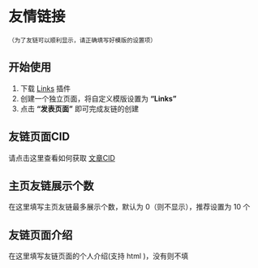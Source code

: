 # 友情链接
<small>（为了友链可以顺利显示，请正确填写好模版的设置项）</small>

## 开始使用

1. 下载 [Links](https://github.com/bhaoo/Cuckoo/releases/download/1.0.2/Links.zip) 插件
2. 创建一个独立页面，将自定义模版设置为 **“Links”**
3. 点击 **“发表页面”** 即可完成友链的创建

## 友链页面CID

请点击这里查看如何获取 [文章CID](/docs/problem?id=如何获取文章cid)

## 主页友链展示个数

在这里填写主页友链最多展示个数，默认为 0（则不显示），推荐设置为 10 个

## 友链页面介绍

在这里填写友链页面的个人介绍(支持 html )，没有则不填